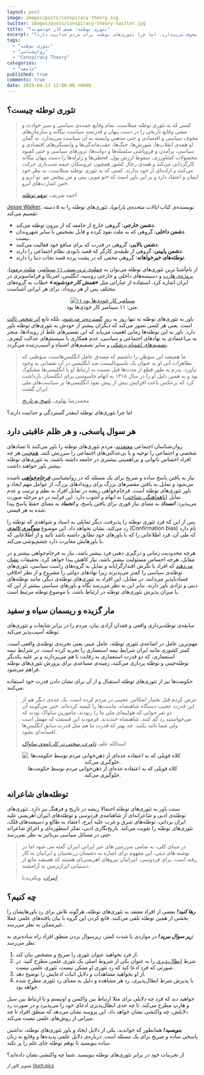 ```yaml
---
layout: post
image: images/posts/conspiracy-theory.svg
twitter: images/posts/conspiracy-theory-twitter.jpg
title: "تئوری توطئه؛ همش کار خودشونه؟"
excerpt: "تئوری توطئه علت تمام وقایع را توطئه‌ی دست‌های پنهان و سازمان‌های مخوف می‌پندارد. اما چرا تئوری‌های توطئه برای مردم جذابیت دارد؟"
tags:
  - "تئوری توطئه"
  - "روان‌شناسی"
  - "Conspiracy Theory"
categories:
  - "جامعه"
published: true
comments: true
date: 2019-04-17 12:00:00 +0000
---
```


## تئوری توطئه چیست؟

<blockquote class="blockquote">
  <p class="mb-0">کسی که به تئوری توطئه مبتلاست، تمام وقایع عمده‌ی سیاسی و سیر حوادث و مشی وقایع تاریخی را در دست پنهان و قدرتمند سیاست بیگانه و سازمان‌های مخوف سیاسی و اقتصادی و حتی مذهبی وابسته به آن سیاست می‌پندارد. به گمان او همه‌ی انقلاب‌ها، شورش‌ها، جنگ‌ها، عقب‌ماندگی‌ها و وابستگی‌های اقتصادی و سیاسی، برآمدن و فروپاشی سلسله‌ها و دولت‌ها، ترورهای سیاسی و حتی کمبود محصولات کشاورزی، سقوط ارزش پول، قحطی‌ها و زلزله‌ها را دست پنهان بیگانه کارگردانی می‌کند و همه‌ی رجال کشور همچون عروسکان خیمه شب‌بازی حرکت می‌کنند و اراده‌ای از خود ندارند. کسی که به تئوری توطئه مبتلاست، به نظر خود ایمان و اعتقاد دارد و بر این باور است که «تو مویی بینی و من پیچش مو، تو ابرو و من اشارت‌های ابرو».</p>
  <footer class="blockquote-footer">احمد شریف، <cite title="Source Title"><a href="https://www.noormags.ir/view/fa/articlepage/320205" title="توهم توطئه" rel="nofollow" target="_blank">توهم توطئه</a></cite></footer>
</blockquote>

<a href="https://en.wikipedia.org/wiki/Jesse_Walker" title="Jesse Walker" rel="nofollow" target="_blank">Jesse Walker</a>، نویسنده‌ی کتاب _ایالات متحده‌ی پارانویا_، تئوری‌های توطئه را به ۵ دسته تقسیم می‌کند:

<ul>
  <li><strong>دشمن خارجی</strong>: گروهی خارج از جامعه که از بیرون توطئه می‌کند.</li>
  <li><strong>دشمن داخلی</strong>: گروهی که به ملت نفوذ کرده و قابل تشخیص با سایر شهروندان نیست.</li>
  <li><strong>دشمن بالایی</strong>: گروهی در قدرت که برای منافع خود فعالیت می‌کنند.</li>
  <li><strong>دشمن پایینی</strong>: گروهی از طبقه‌ی کارگر که قصد نابودی نظام اجتماعی را دارند.</li>
  <li><strong>توطئه‌های خیرخواهانه</strong>: گروهی مخفی که در پشت پرده قصد نجات دنیا را دارند.</li>
</ul>

از نام‌آشنا ترین تئوری‌های توطئه می‌توان به <a href="https://fa.wikipedia.org/wiki/%D8%AA%D8%A6%D9%88%D8%B1%DB%8C%E2%80%8C%D9%87%D8%A7%DB%8C_%D8%AA%D9%88%D8%B7%D8%A6%D9%87_%DB%B1%DB%B1_%D8%B3%D9%BE%D8%AA%D8%A7%D9%85%D8%A8%D8%B1" title="تئوری‌های توطئه ۱۱ سپتامبر" rel="nofollow" target="_blank">حمله‌ی تروریستی ۱۱ سپتامبر</a>، <a href="https://fa.wikipedia.org/wiki/%D9%85%D8%AB%D9%84%D8%AB_%D8%A8%D8%B1%D9%85%D9%88%D8%AF%D8%A7" title="مثلث برمودا" rel="nofollow" target="_blank">مثلث برمودا</a>، <a href="https://fa.wikipedia.org/wiki/%D9%87%D8%A7%D8%B1%D9%BE" title="هارپ" rel="nofollow" target="_blank">پروژه‌ی هارپ</a> و دسیسه‌های داخلی و خارجی روسیه، انگلیس، امریکا و فراماسونری در ایران اشاره کرد. استفاده از عباراتی مثل **_«همش کار خودشونه»_** خطاب به گروه‌های مختلف پس از هر رویداد، برای هر ایرانی آشناست.

<center><figure class="figure">
  <a href="https://www.flickr.com/photos/28396605@N00/5132403491" title="Rally to Restore Sanity" rel="nofollow" target="_blank"><img src="https://upload.wikimedia.org/wikipedia/commons/thumb/7/73/Rally_to_Restore_Sanity_%285133012252%29.jpg/621px-Rally_to_Restore_Sanity_%285133012252%29.jpg" class="figure-img img-fluid rounded" alt="۱۱ سپتامبر کار خودی‌ها بود"></a>
  <figcaption class="figure-caption text-center">متن: ۱۱ سپتامبر کار خودی‌ها بود.</figcaption>
</figure></center>

باور به تئوری‌های توطئه نه تنها روز به روز <a href="https://www.ncbi.nlm.nih.gov/pubmed/21751999" title="Conspiracist ideation in Britain and Austria" rel="nofollow" target="_blank">گسترده‌تر می‌شود</a>، بلکه تابع <a href="https://www.ncbi.nlm.nih.gov/pubmed/18512419" title="The hidden impact of conspiracy theories" rel="nofollow" target="_blank">اثر شخص ثالث</a> است. یعنی هر کسی تصور می‌کند که دیگران بیشتر از خودش به تئوری‌های توطئه باور دارد. باور به این توطئه‌ها زمانی اهمیت می‌یابد که این تفسیرهای غلط از رویدادها، منجر به بی‌اعتمادی به نهادهای اجتماعی و سیاسی، عدم همکاری با سیستم‌های عدالت کیفری، <a href="https://www.ncbi.nlm.nih.gov/pubmed/20206284" title="The Immunisation Beliefs and Intentions Measure" rel="nofollow" target="_blank">تصمیم‌های اشتباه پزشکی</a> و سایر تصمیم‌های اشتباه و آسیب‌زننده می‌گردد.

<blockquote class="blockquote">
  <p class="mb-0">ما همیشه این سؤظن را داشتیم که مصدق عامل انگلیس‌هاست، سؤظنی که تظاهرات آتی او به عنوان یک ناسیونالیست ضد انگلیسی در آن نقصانی به وجود نیاورد. پدرم به طور قطع از مدت‌ها قبل نسبت به ارتباط او با انگلیسی‌ها مشکوک بود و به همین دلیل او را در سال ۱۳۱۸ به اتهام جاسوسی برای انگلستان بازداشت کرد که برعکس باعث افزایش بیش از پیش نفوذ انگلیسی‌ها بر سیاست‌های ملی ایران گشت.</p>
  <footer class="blockquote-footer">محمدرضا پهلوی، <cite title="Source Title"><a href="https://www.amazon.com/Answer-History-Mohammad-Reza-Pahlavi/dp/0772012962" title="پاسخ به تاریخ" rel="nofollow" target="_blank">پاسخ به تاریخ</a></cite></footer>
</blockquote>

اما چرا تئوری‌های توطئه اینقدر گستردگی و جذابیت دارند؟

## هر سوال پاسخی، و هر ظلم عاقبتی دارد

روان‌شناسان اجتماعی <a href="https://www.researchgate.net/publication/224012628_Belief_in_US_Government_Conspiracies_Against_Blacks_Among_Black_and_White_College_Students_Powerlessness_or_System_Blame" title="Belief in US Government Conspiracies Against Blacks Among Black and White College Students" rel="nofollow" target="_blank">معتقدند</a>، مردم تئوری‌های توطئه را باور می‌کنند تا تضادهای شخصی و اجتماعی را توجیه و یا بی‌عدالتی‌های اجتماعی را سرزنش کنند. <a href="https://www.ncbi.nlm.nih.gov/pubmed/23734136" title="Measuring belief in conspiracy theories" rel="nofollow" target="_blank">همچنین</a> هر چه افراد احساس ناتوانی و بی‌اهمیتی بیشتری در جامعه داشته باشند، به تئوری‌های توطئه بیشتر باور خواهند داشت.

نیاز به یافتن پاسخ ساده و صریح برای یک مسئله که در روانشناسی <a href="https://www.ncbi.nlm.nih.gov/pubmed/7815301/" title="Individual differences in need for cognitive closure" rel="nofollow" target="_blank">**_فرجام‌خواهی_**</a> نامیده می‌شود و تمایل به یافتن مقصرهای بزرگ برای رویدادهای بزرگ، از عوامل مهم ایجاد و باور تئوری‌های توطئه است. فرجام‌خواهی ریشه در تمایل افراد به نظم و ترتیب و عدم تمایل (<a href="https://en.wikipedia.org/wiki/Cognitive_dissonance" title="Cognitive dissonance" rel="nofollow" target="_blank">ناهماهنگی شناختی</a>) به ابهام و آشوب دارد. این فرآیند در دو مرحله صورت می‌پذیرد: **_انسداد_** به معنای نیاز فوری برای یافتن پاسخ، و **_انجماد_** به معنای حفظ پاسخ پیدا شده به هر قیمتی.

پس از این که فرد تئوری توطئه را پذیرفت، دیگر تمایلی به اسناد و شواهدی که توطئه را رد می‌کند، نشان نخواهد داد. این موضوع <a href="https://fa.wikipedia.org/wiki/%D8%B3%D9%88%DA%AF%DB%8C%D8%B1%DB%8C_%D8%AA%D8%A3%DB%8C%DB%8C%D8%AF%DB%8C" title="سوگیری تائیدی" rel="nofollow" target="_blank">**_سوگیری تائیدی_**</a> (Confirmation bias) نام دارد که طی آن، فرد اطلاعاتی را که با باورهای خود تطابق داشته باشد تائید و از اطلاعاتی که با باورهایش مغایرت دارد چشم‌پوشی می‌کند.

هرچه محدودیت زمانی و درگیری ذهنی فرد بیشتر باشد، نیاز به فرجام‌خواهی بیشتر و در مقابل، هرچه احساس مسئولیت بیشتر باشد، نیاز کاهش پیدا خواهد کرد. تحقیقات <a href="https://www.researchgate.net/publication/232606388_Review_of_Enemies_of_freedom_Understanding_right-wing_authoritarianism" title="Understanding right-wing authoritarianism" rel="nofollow" target="_blank">نشان می‌دهند</a> که افراد با نگرش اقتدارگرایانه و تمایل به گروه‌های راست سیاسی، تئوری‌های توطئه‌ی سیاسی را کمتر می‌پذیرند زیرا نهادهای دولتی را مشروع و از نظر اخلاقی فسادناپذیر می‌دانند. در مقابل، این افراد به تئوری‌های توطئه‌ی دیگر، مانند توطئه‌های دینی و نژادی باور دارند. بنابر این به نظر می‌رسد نگاه و باورهای سیاسی بیشتر از این که با میزان پذیرش تئوری‌های توطئه در ارتباط باشد، با موضوع توطئه مرتبط است.

## مار گزیده و ریسمان سیاه و سفید

سابقه‌ی توطئه‌پردازی واقعی و فقدان آزادی بیان، مردم را در برابر شایعات و تئوری‌های توطئه آسیب‌پذیر می‌کند.

مهم‌ترین عامل در اشاعه‌ی تئوری توطئه، عامل عینی یعنی تجربه‌ی توطئه‌ی واقعی است. کمتر کشوری مانند ایران شرایط نیمه استعماری را تجربه کرده است. در شرایط نیمه استعماری، که دو قدرت استعماری به رقابت با هم می‌پردازند و بر علیه یکدیگر توطئه‌چینی و توطئه پردازی می‌کنند، زمینه‌ی مساعدی برای پرورش تئوری‌های توطئه فراهم می‌شود.

حکومت‌ها نیز از تئوری‌های توطئه استقبال و از آن برای نشان دادن قدرت خود استفاده می‌کنند.

<blockquote class="blockquote">
  <p class="mb-0">عرض کردم قتل بختیار انعکاس عجیبی در مردم کرده است. یک عده‌ی دیگر هم از این قدرت عجیب دستگاه شاهنشاه، ماست‌ها را کیسه کرده‌اند. حتی می‌گویند آن دو نفر جوانی که هواپیمای ملی ما را ربودند، مامورین ساواک بودند که می‌خواستند رد گم کنند. شاهنشاه خندیدند. فرمودند این قسمت که مهمل است ولی شما تائید بکنید. چه بهتر که قدرت ما هم مثل قدرت سابق انگلیس‌ها افسانه‌ای بشود.</p>
  <footer class="blockquote-footer">اسدالله علم، <cite title="Source Title"><a href="https://www.noormags.ir/view/en/articlepage/468071" title="داوری، سخنی در کارنامه‌ی ساواک" rel="nofollow" target="_blank">داوری، سخنی در کارنامه‌ی ساواک</a></cite></footer>
</blockquote>

<center><figure class="figure">
  <img src="https://upload.wikimedia.org/wikipedia/commons/thumb/2/2a/TinFoilHat002.jpg/640px-TinFoilHat002.jpg" class="figure-img img-fluid rounded" alt="کلاه فویلی که به اعتقاده عده‌ای از ذهن‌خوانی مردم توسط حکومت‌ها جلوگیری می‌کند.">
  <figcaption class="figure-caption text-center">کلاه فویلی که به اعتقاده عده‌ای از ذهن‌خوانی مردم توسط حکومت‌ها جلوگیری می‌کند.</figcaption>
</figure></center>

## توطئه‌های شاعرانه

سنت باور به تئوری‌های توطئه احتمالا ریشه در تاریخ و فرهنگ نیز دارد. تئوری‌های توطئه‌ی ادبی و شاعرانه‌ای از شاهنامه‌ی فردوسی و توطئه‌های انیران اهریمنی علیه ایران یزدانی، توطئه‌های شرق و غرب علیه ایرج، اعتقاد به طالع و دسیسه‌های فلک، تئوری‌های توطئه را تقویت می‌کند. تاریخ‌نگاری ادبی، تفکر اسطوره‌ای و اغراق شاعرانه حتی در مسائل سیاسی بی‌تاثیر به نظر نمی‌رسد.

<blockquote class="blockquote">
  <p class="mb-0">در مبنای کلی، به تمامی سرزمین های غیر ایرانی انیران گفته می شود اما در نوشته های دینی، این مفهوم برای اشاره به دشمنان زرتشتیان و ایرانیان به کار رفته است. برای فردوسی، انیرانیان نیروهای اهریمنی‌ای هستند که همیشه مانع از دستیابی ایران‌زمین به آرامشند.</p>
  <footer class="blockquote-footer"><cite title="Source Title"><a href="https://fa.wikipedia.org/wiki/%D8%A7%D9%86%DB%8C%D8%B1%D8%A7%D9%86" title="انیران" rel="nofollow" target="_blank">انیران</a></cite>، ویکی‌پدیا</footer>
</blockquote>

## چه کنیم؟

**_رها کنید!_** بعضی از افراد معتقد به تئوری‌های توطئه، هرگونه تلاش برای رد باورهایشان را بخشی از همین توطئه تلقی می‌کنند. قانع کردن این گروه با بیان یافته‌های علمی عملا غیرممکن به نظر می‌رسد.

**_زیر سوال ببرید!_** در مواردی با شدت کمتر، زیرسوال بردن منطق افراد راه ساده‌تری به نظر می‌رسد:

<ol>
  <li> از فرد بخواهید عنوان تئوری را صریح و مشخص بیان کند.</li>
  <li> شرط <a href="https://en.wikipedia.org/wiki/Falsifiability" title="Falsifiability" rel="nofollow" target="_blank">ابطال‌پذیری</a> را به عنوان یکی از شروط اصلی یک تئوری علمی مطرح کنید. در صورتی که فرد ادعا کند که رد تئوری او ممکن نیست، تئوری علمی نیست.</li>
  <li> از او بخواهید مشاهدات و دلایل اثبات ادعایش را توضیح دهد.</li>
  <li> با پذیرش شرط ابطال‌پذیری، رد هر مشاهده و دلیل به معنای رد تئوری مطرح شده خواهد بود.</li>
</ol>
خواهید دید که فرد چه دلایلی برای مثلا ارتباط بین واکسن و اوتیسم و یا ارتباط بین سیل و هارپ مطرح می‌کند. تا چه حدی ابطال‌پذیری ادعای خود را می‌پذیرد و در صورت رد دلایلش، چه واکنشی نشان خواهد داد. این پروسه نشان می‌دهد که منطق افراد تا چه میزانی از روش‌های علمی تبعیت می‌کند.

**_بنویسید!_** همانطور که خواندید، یکی از دلایل ایجاد و باور تئوری‌های توطئه، نداشتن پاسخی ساده و صریح برای یک مسئله است. درباره‌ی دلایل علمی پدیده‌ها و وقایع به زبان ساده بنویسید تا توهم توطئه جای علم را پر نکند.

از تجربیات خود در برابر تئوری‌های توطئه بنویسید. شما چه واکنشی نشان داده‌اید؟

<small>تصویر کاور از <a href="https://icons8.com" title="Ouch.pics" rel="nofollow" target="_blank">Ouch.pics</a></small>

<script type="application/ld+json">
{
  "@context": "https://schema.org",
  "@type": "FAQPage",
  "mainEntity": [{
    "@type": "Question",
    "name": "تئوری توطئه چیست؟",
    "acceptedAnswer": {
      "@type": "Answer",
      "text": "<p>کسی که به تئوری توطئه مبتلاست، تمام وقایع عمده‌ی سیاسی و سیر حوادث و مشی وقایع تاریخی را در دست پنهان و قدرتمند سیاست بیگانه و سازمان‌های مخوف سیاسی و اقتصادی و حتی مذهبی وابسته به آن سیاست می‌پندارد. به گمان او همه‌ی انقلاب‌ها، شورش‌ها، جنگ‌ها، عقب‌ماندگی‌ها و وابستگی‌های اقتصادی و سیاسی، برآمدن و فروپاشی سلسله‌ها و دولت‌ها، ترورهای سیاسی و حتی کمبود محصولات کشاورزی، سقوط ارزش پول، قحطی‌ها و زلزله‌ها را دست پنهان بیگانه کارگردانی می‌کند و همه‌ی رجال کشور همچون عروسکان خیمه شب‌بازی حرکت می‌کنند و اراده‌ای از خود ندارند. کسی که به تئوری توطئه مبتلاست، به نظر خود ایمان و اعتقاد دارد و بر این باور است که «تو مویی بینی و من پیچش مو، تو ابرو و من اشارت‌های ابرو».</p>"
    }
  }, {
    "@type": "Question",
    "name": "تئوری توطئه بر چند نوع است؟",
    "acceptedAnswer": {
      "@type": "Answer",
      "text": "<p>Jesse Walker، نویسنده‌ی کتاب ایالات متحده‌ی پارانویا، تئوری‌های توطئه را به ۵ دسته تقسیم می‌کند:</p>
  <ul> <li><strong>دشمن خارجی</strong>: گروهی خارج از جامعه که از بیرون توطئه می‌کند.</li> <li><strong>دشمن داخلی</strong>: گروهی که به ملت نفوذ کرده و قابل تشخیص با سایر شهروندان نیست.</li> <li><strong>دشمن بالایی</strong>: گروهی در قدرت که برای منافع خود فعالیت می‌کنند.</li> <li><strong>دشمن پایینی</strong>: گروهی از طبقه‌ی کارگر که قصد نابودی نظام اجتماعی را دارند.</li> <li><strong>توطئه‌های خیرخواهانه</strong>: گروهی مخفی که در پشت پرده قصد نجات دنیا را دارند.</li> </ul>"
    }
  }, {
    "@type": "Question",
    "name": "چرا تئوری‌های توطئه اینقدر گستردگی و جذابیت دارند؟",
    "acceptedAnswer": {
      "@type": "Answer",
      "text": "<p>روان‌شناسان اجتماعی معتقدند، مردم تئوری‌های توطئه را باور می‌کنند تا تضادهای شخصی و اجتماعی را توجیه و یا بی‌عدالتی‌های اجتماعی را سرزنش کنند. همچنین هر چه افراد احساس ناتوانی و بی‌اهمیتی بیشتری در جامعه داشته باشند، به تئوری‌های توطئه بیشتر باور خواهند داشت.
  </p><p>
نیاز به یافتن پاسخ ساده و صریح برای یک مسئله که در روانشناسی فرجام‌خواهی نامیده می‌شود و تمایل به یافتن مقصرهای بزرگ برای رویدادهای بزرگ، از عوامل مهم ایجاد و باور تئوری‌های توطئه است.</p>"
    }
  }, {
    "@type": "Question",
    "name": "چرا کسانی که به تئوری‌های توطئه باور دارند، حقیقت را نمی‌پذیرند؟",
    "acceptedAnswer": {
      "@type": "Answer",
      "text": "<p>پس از این که فرد تئوری توطئه را پذیرفت، دیگر تمایلی به اسناد و شواهدی که توطئه را رد می‌کند، نشان نخواهد داد. این موضوع <b>سوگیری تائیدی</b> (Confirmation bias) نام دارد که طی آن، فرد اطلاعاتی را که با باورهای خود تطابق داشته باشد تائید و از اطلاعاتی که با باورهایش مغایرت دارد چشم‌پوشی می‌کند.</p>"
    }
  }, {
    "@type": "Question",
    "name": "در مقابله با تئوری توطئه چه باید کرد؟",
    "acceptedAnswer": {
      "@type": "Answer",
      "text":"<p><strong><em>رها کنید!</em></strong> بعضی از افراد معتقد به تئوری‌های توطئه، هرگونه تلاش برای رد باورهایشان را بخشی از همین توطئه تلقی می‌کنند. قانع کردن این گروه با بیان یافته‌های علمی عملا غیرممکن به نظر می‌رسد.</p>
  <p><strong><em>زیر سوال ببرید!</em></strong> در مواردی با شدت کمتر، زیرسوال بردن منطق افراد راه ساده‌تری به نظر می‌رسد:</p>
  <p>۱.‌ از فرد بخواهید عنوان تئوری را صریح و مشخص بیان کند.</p>
  <p>۲. شرط ابطال‌پذیری را به عنوان یکی از شروط اصلی یک تئوری علمی مطرح کنید. در صورتی که فرد ادعا کند که رد تئوری او ممکن نیست، تئوری علمی نیست.</p>
  <p>۳. از او بخواهید مشاهدات و دلایل اثبات ادعایش را توضیح دهد.</p>
  <p>۴. با پذیرش شرط ابطال‌پذیری، رد هر مشاهده و دلیل به معنای رد تئوری مطرح شده خواهد بود.</p>"}
    }]
  }
</script>
